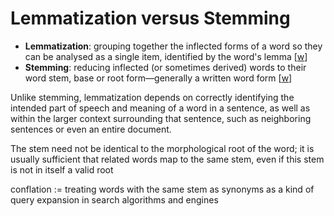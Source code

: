# Lemmatization versus Stemming

- **Lemmatization**: grouping together the inflected forms of a word so they can be analysed as a single item, identified by the word's lemma [[w](https://en.wikipedia.org/wiki/Lemmatisation)]
- **Stemming**: reducing inflected (or sometimes derived) words to their word stem, base or root form—generally a written word form [[w](https://en.wikipedia.org/wiki/Stemming)]

Unlike stemming, lemmatization depends on correctly identifying the intended part of speech and meaning of a word in a sentence, as well as within the larger context surrounding that sentence, such as neighboring sentences or even an entire document.

The stem need not be identical to the morphological root of the word; it is usually sufficient that related words map to the same stem, even if this stem is not in itself a valid root

conflation := treating words with the same stem as synonyms as a kind of query expansion in search algorithms and engines
